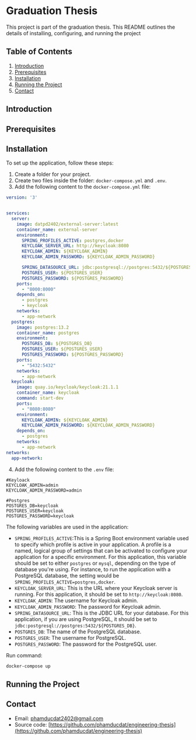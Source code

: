 # Graduation Thesis

This project is part of the graduation thesis. This README outlines the details of installing, configuring, and running the project

## Table of Contents

1. [Introduction](#introduction)
2. [Prerequisites](#prerequisites)
3. [Installation](#installation)
4. [Running the Project](#running-the-project)
5. [Contact](#contact)

## Introduction


## Prerequisites


## Installation

To set up the application, follow these steps:

1. Create a folder for your project.
2. Create two files inside the folder: `docker-compose.yml` and `.env`.
3. Add the following content to the `docker-compose.yml` file:
```yaml
version: '3'


services:
  server:
    image: datpd2402/external-server:latest
    container_name: external-server
    environment:
      SPRING_PROFILES_ACTIVE: postgres,docker
      KEYCLOAK_SERVER_URL: http://keycloak:8080
      KEYCLOAK_ADMIN: ${KEYCLOAK_ADMIN}
      KEYCLOAK_ADMIN_PASSWORD: ${KEYCLOAK_ADMIN_PASSWORD}

      SPRING_DATASOURCE_URL: jdbc:postgresql://postgres:5432/${POSTGRES_DB}
      POSTGRES_USER: ${POSTGRES_USER}
      POSTGRES_PASSWORD: ${POSTGRES_PASSWORD}
    ports:
      - "8000:8000"
    depends_on:
      - postgres
      - keycloak
    networks:
      - app-network
  postgres:
    image: postgres:13.2
    container_name: postgres
    environment:
      POSTGRES_DB: ${POSTGRES_DB}
      POSTGRES_USER: ${POSTGRES_USER}
      POSTGRES_PASSWORD: ${POSTGRES_PASSWORD}
    ports:
      - "5432:5432"
    networks:
      - app-network
  keycloak:
    image: quay.io/keycloak/keycloak:21.1.1
    container_name: keycloak
    command: start-dev
    ports:
      - "8080:8080"
    environment:
      KEYCLOAK_ADMIN: ${KEYCLOAK_ADMIN}
      KEYCLOAK_ADMIN_PASSWORD: ${KEYCLOAK_ADMIN_PASSWORD}
    depends_on:
      - postgres
    networks:
      - app-network
networks:
  app-network:
```

4. Add the following content to the `.env` file:
```dotenv
#Keyloack
KEYCLOAK_ADMIN=admin
KEYCLOAK_ADMIN_PASSWORD=admin

#Postgres
POSTGRES_DB=keycloak
POSTGRES_USER=keycloak
POSTGRES_PASSWORD=keycloak
```


The following variables are used in the application:

- `SPRING_PROFILES_ACTIVE`:This is a Spring Boot environment variable used to specify which profile is active in your application. A profile is a named, logical group of settings that can be activated to configure your application for a specific environment. For this application, this variable should be set to either `postgres` or `mysql`, depending on the type of database you're using. For instance, to run the application with a PostgreSQL database, the setting would be `SPRING_PROFILES_ACTIVE=postgres,docker`.
- `KEYCLOAK_SERVER_URL`:  This is the URL where your Keycloak server is running. For this application, it should be set to `http://keycloak:8080`.
- `KEYCLOAK_ADMIN`: The username for Keycloak admin.
- `KEYCLOAK_ADMIN_PASSWORD`: The password for Keycloak admin.
- `SPRING_DATASOURCE_URL`: This is the JDBC URL for your database. For this application, if you are using PostgreSQL, it should be set to `jdbc:postgresql://postgres:5432/${POSTGRES_DB}`.
- `POSTGRES_DB`: The name of the PostgreSQL database.
- `POSTGRES_USER`: The username for PostgreSQL.
- `POSTGRES_PASSWORD`: The password for the PostgreSQL user.




Run command:
```bash
docker-compose up
```



## Running the Project



## Contact

- Email: [phamducdat2402@gmail.com](mailto:phamducdat2402@gmail.com)
- Source code: [https://github.com/phamducdat/engineering-thesis](https://github.com/phamducdat/engineering-thesis)

